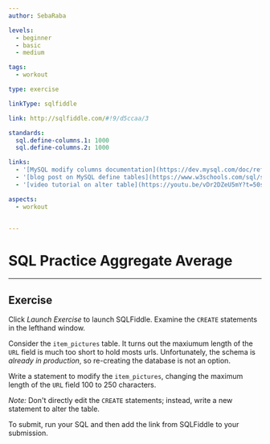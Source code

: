 ```yaml
---
author: SebaRaba

levels:
  - beginner
  - basic
  - medium

tags:
  - workout

type: exercise

linkType: sqlfiddle

link: http://sqlfiddle.com/#!9/d5ccaa/3

standards:
  sql.define-columns.1: 1000
  sql.define-columns.2: 1000

links:
  - '[MySQL modify columns documentation](https://dev.mysql.com/doc/refman/5.7/en/alter-table.html){documentation}'
  - '[blog post on MySQL define tables](https://www.w3schools.com/sql/sql_alter.asp){website}'
  - '[video tutorial on alter table](https://youtu.be/vDr2DZeU5mY?t=50s){video}'

aspects:
  - workout


---
```


# SQL Practice Aggregate Average

---        
## Exercise

Click *Launch Exercise* to launch SQLFiddle. Examine the `CREATE` statements in the lefthand window.

Consider the `item_pictures` table. It turns out the maxiumum length of the `URL` field is much too short to hold mosts urls. Unfortunately, the schema is *already in production*, so re-creating the database is not an option.

Write a statement to modify the `item_pictures`, changing the maximum length of the `URL` field 100 to 250 characters. 

*Note:* Don't directly edit the `CREATE` statements; instead, write a new statement to alter the table.

To submit, run your SQL and then add the link from SQLFiddle to your submission.  
 
 
